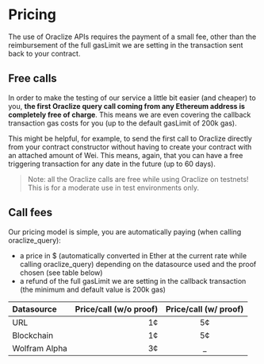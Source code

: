 # Pricing

The use of Oraclize APIs requires the payment of a small fee, other than the reimbursement of the full gasLimit we are setting in the transaction sent back to your contract.



## Free calls

In order to make the testing of our service a little bit easier (and cheaper) to you, **the first Oraclize query call coming from any Ethereum address is completely free of charge**. This means we are even covering the callback transaction gas costs for you (up to the default gasLimit of 200k gas).

This might be helpful, for example, to send the first call to Oraclize directly from your contract constructor without having to create your contract with an attached amount of Wei. This means, again, that you can have a free triggering transaction for any date in the future (up to 60 days).

>Note: all the Oraclize calls are free while using Oraclize on testnets! This is for a moderate use in test environments only.


## Call fees

Our pricing model is simple, you are automatically paying (when calling oraclize_query):

* a price in $ (automatically converted in Ether at the current rate while calling oraclize_query) depending on the datasource used and the proof chosen (see table below)
* a refund of the full gasLimit we are setting in the callback transaction (the minimum and default value is 200k gas)


| Datasource| Price/call (w/o proof)| Price/call (w/ proof) |
| :------- | ----: | :---: |
| URL| 1¢  |  5¢     |
| Blockchain| 1¢    |  5¢    |
| Wolfram Alpha| 3¢     | _|
